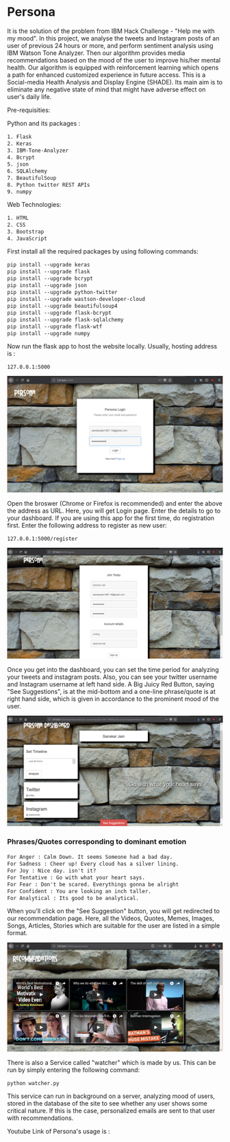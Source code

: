 # Persona
It is the solution of the problem from IBM Hack Challenge - "Help me with my mood".
In this project, we analyse the tweets and Instagram posts of an user of previous 24 hours or more,
and perform sentiment analysis using IBM Watson Tone Analyzer. Then our algorithm provides media recommendations based on the
mood of the user to improve his/her mental health. Our algorithm is equipped with reinforcement learning which
opens a path for enhanced customized experience in future access. This is a Social-media Health Analysis and Display Engine (SHADE). Its main aim is to eliminate any negative state of mind that might have adverse effect on user's daily life.

Pre-requisities:

  Python and its packages :
  
    1. Flask
    2. Keras
    3. IBM-Tone-Analyzer
    4. Bcrypt
    5. json
    6. SQLAlchemy
    7. BeautifulSoup
    8. Python twitter REST APIs
    9. numpy
    
  Web Technologies:
  
    1. HTML
    2. CSS
    3. Bootstrap
    4. JavaScript

First install all the required packages by using following commands:

```
pip install --upgrade keras
pip install --upgrade flask
pip install --upgrade bcrypt
pip install --upgrade json
pip install --upgrade python-twitter
pip install --upgrade wastson-developer-cloud
pip install --upgrade beautifulsoup4
pip install --upgrade flask-bcrypt
pip install --upgrade flask-sqlalchemy
pip install --upgrade flask-wtf
pip install --upgrade numpy
```

Now run the flask app to host the website locally. Usually, hosting address is : 
```
127.0.0.1:5000
```
![LoginPage](./Screenshots/LoginPage.PNG)

Open the broswer (Chrome or Firefox is recommended) and enter the above the address as URL.
Here, you will get Login page. Enter the details to go to your dashboard. If you are using this
app for the first time, do registration first. Enter the following address to register as new user:

```
127.0.0.1:5000/register
```

![RegistrationPage](./Screenshots/RegistrationPage.PNG)


Once you get into the dashboard, you can set the time period for analyzing your tweets and instagram posts. Also, you can see
your twitter username and Instagram username at left hand side. A Big Juicy Red Button, saying "See Suggestions", is at the mid-bottom and a one-line phrase/quote is at right hand side, which is given in accordance to the prominent mood of the user.



![Dashboard](./Screenshots/Dashboard.PNG)


### Phrases/Quotes corresponding to dominant emotion
```
For Anger : Calm Down. It seems Someone had a bad day.
For Sadness : Cheer up! Every cloud has a silver lining.
For Joy : Nice day. isn't it?
For Tentative : Go with what your heart says.
For Fear : Don't be scared. Everythings gonna be alright
For Confident : You are looking an inch taller.
For Analytical : Its good to be analytical.
```

When you'll click on the "See Suggestion" button, you will get redirected to our recommendation page. Here, all the Videos, Quotes, Memes, Images, Songs, Articles, Stories which are suitable for the user are listed in a simple format. 

![RecommendationPage](./Screenshots/RecommendationPage.PNG)

There is also a Service called "watcher" which is made by us. This can be run by simply entering the following command:

```
python watcher.py
```
This service can run in background on a server, analyzing mood of users, stored in the database of the site to see whether any user shows some critical nature. If this is the case, personalized emails are sent to that user with recommendations.

Youtube Link of Persona's usage is :

```

```

